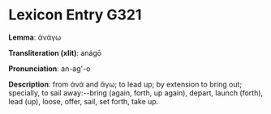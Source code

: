 # Lexicon Entry G321

**Lemma**: ἀνάγω

**Transliteration (xlit)**: anágō

**Pronunciation**: an-ag'-o

**Description**:
from ἀνά and ἄγω; to lead up; by extension to bring out; specially, to sail away:--bring (again, forth, up again), depart, launch (forth), lead (up), loose, offer, sail, set forth, take up.
